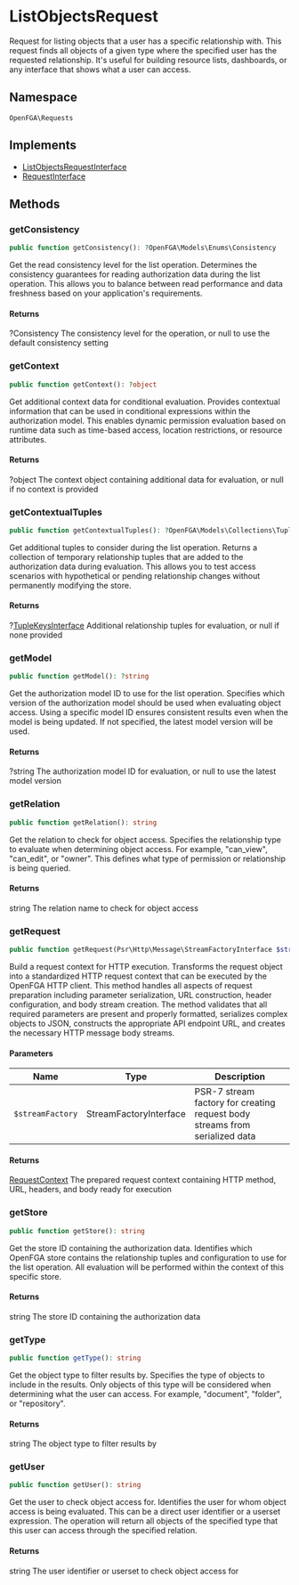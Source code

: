 # ListObjectsRequest

Request for listing objects that a user has a specific relationship with. This request finds all objects of a given type where the specified user has the requested relationship. It&#039;s useful for building resource lists, dashboards, or any interface that shows what a user can access.

## Namespace
`OpenFGA\Requests`

## Implements
* [ListObjectsRequestInterface](Requests/ListObjectsRequestInterface.md)
* [RequestInterface](Requests/RequestInterface.md)



## Methods
### getConsistency


```php
public function getConsistency(): ?OpenFGA\Models\Enums\Consistency
```

Get the read consistency level for the list operation. Determines the consistency guarantees for reading authorization data during the list operation. This allows you to balance between read performance and data freshness based on your application&#039;s requirements.


#### Returns
?Consistency
 The consistency level for the operation, or null to use the default consistency setting

### getContext


```php
public function getContext(): ?object
```

Get additional context data for conditional evaluation. Provides contextual information that can be used in conditional expressions within the authorization model. This enables dynamic permission evaluation based on runtime data such as time-based access, location restrictions, or resource attributes.


#### Returns
?object
 The context object containing additional data for evaluation, or null if no context is provided

### getContextualTuples


```php
public function getContextualTuples(): ?OpenFGA\Models\Collections\TupleKeysInterface
```

Get additional tuples to consider during the list operation. Returns a collection of temporary relationship tuples that are added to the authorization data during evaluation. This allows you to test access scenarios with hypothetical or pending relationship changes without permanently modifying the store.


#### Returns
?[TupleKeysInterface](Models/Collections/TupleKeysInterface.md)
 Additional relationship tuples for evaluation, or null if none provided

### getModel


```php
public function getModel(): ?string
```

Get the authorization model ID to use for the list operation. Specifies which version of the authorization model should be used when evaluating object access. Using a specific model ID ensures consistent results even when the model is being updated. If not specified, the latest model version will be used.


#### Returns
?string
 The authorization model ID for evaluation, or null to use the latest model version

### getRelation


```php
public function getRelation(): string
```

Get the relation to check for object access. Specifies the relationship type to evaluate when determining object access. For example, &quot;can_view&quot;, &quot;can_edit&quot;, or &quot;owner&quot;. This defines what type of permission or relationship is being queried.


#### Returns
string
 The relation name to check for object access

### getRequest


```php
public function getRequest(Psr\Http\Message\StreamFactoryInterface $streamFactory): OpenFGA\Network\RequestContext
```

Build a request context for HTTP execution. Transforms the request object into a standardized HTTP request context that can be executed by the OpenFGA HTTP client. This method handles all aspects of request preparation including parameter serialization, URL construction, header configuration, and body stream creation. The method validates that all required parameters are present and properly formatted, serializes complex objects to JSON, constructs the appropriate API endpoint URL, and creates the necessary HTTP message body streams.

#### Parameters
| Name | Type | Description |
|------|------|-------------|
| `$streamFactory` | StreamFactoryInterface | PSR-7 stream factory for creating request body streams from serialized data |

#### Returns
[RequestContext](Network/RequestContext.md)
 The prepared request context containing HTTP method, URL, headers, and body ready for execution

### getStore


```php
public function getStore(): string
```

Get the store ID containing the authorization data. Identifies which OpenFGA store contains the relationship tuples and configuration to use for the list operation. All evaluation will be performed within the context of this specific store.


#### Returns
string
 The store ID containing the authorization data

### getType


```php
public function getType(): string
```

Get the object type to filter results by. Specifies the type of objects to include in the results. Only objects of this type will be considered when determining what the user can access. For example, &quot;document&quot;, &quot;folder&quot;, or &quot;repository&quot;.


#### Returns
string
 The object type to filter results by

### getUser


```php
public function getUser(): string
```

Get the user to check object access for. Identifies the user for whom object access is being evaluated. This can be a direct user identifier or a userset expression. The operation will return all objects of the specified type that this user can access through the specified relation.


#### Returns
string
 The user identifier or userset to check object access for

